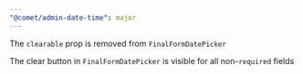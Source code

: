 ```yaml
---
"@comet/admin-date-time": major
---
```


The `clearable` prop is removed from `FinalFormDatePicker`

The clear button in `FinalFormDatePicker` is visible for all non-`required` fields
